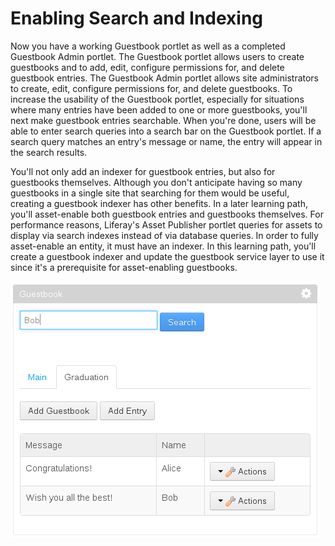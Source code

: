 # Enabling Search and Indexing [](id=enabling-search-and-indexing)

Now you have a working Guestbook portlet as well as a completed Guestbook Admin
portlet. The Guestbook portlet allows users to create guestbooks and to add,
edit, configure permissions for, and delete guestbook entries. The Guestbook
Admin portlet allows site administrators to create, edit, configure permissions
for, and delete guestbooks. To increase the usability of the Guestbook portlet,
especially for situations where many entries have been added to one or more
guestbooks, you'll next make guestbook entries searchable. When you're done,
users will be able to enter search queries into a search bar on the Guestbook
portlet. If a search query matches an entry's message or name, the entry will
appear in the search results.

You'll not only add an indexer for guestbook entries, but also for guestbooks
themselves. Although you don't anticipate having so many guestbooks in a single
site that searching for them would be useful, creating a guestbook indexer has
other benefits. In a later learning path, you'll asset-enable both guestbook
entries and guestbooks themselves. For performance reasons, Liferay's Asset
Publisher portlet queries for assets to display via search indexes instead of
via database queries. In order to fully asset-enable an entity, it must have an
indexer. In this learning path, you'll create a guestbook indexer and update the
guestbook service layer to use it since it's a prerequisite for asset-enabling
guestbooks.

![Figure 1: You'll add a search bar to the Guestbook portlet so that users can search for guestbook entries. If a guestbook entry's message or name matches the search query, it's displayed in the search results.](../../../images/guestbook-portlet-search.png)


